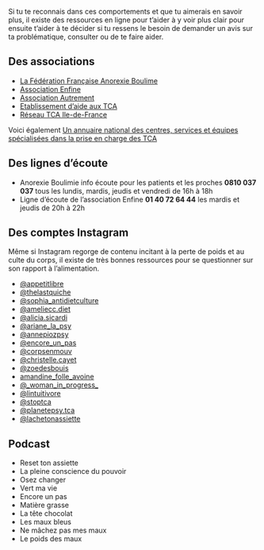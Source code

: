 Si tu te reconnais dans ces comportements et que tu aimerais en savoir plus, il existe des ressources en ligne pour t’aider à y voir plus clair pour ensuite t’aider à te décider si tu ressens le besoin de demander un avis sur ta problématique, consulter ou de te faire aider.

## Des associations

-	[La Fédération Française Anorexie Boulime](https://www.ffab.fr)
-	[Association Enfine](https://www.enfine.com)
-	[Association Autrement](https://www.anorexie-et-boulimie.fr)
-	[Etablissement d’aide aux TCA](https://www.endat.fr)
-	[Réseau TCA Ile-de-France](https://www.reseautca-idf.org)

Voici également [Un annuaire national des centres, services et équipes spécialisées dans la prise en charge des TCA](https://www.ffab.fr/annuaire-2021)

## Des lignes d’écoute 

- Anorexie Boulimie info écoute pour les patients et les proches **0810 037 037** tous les lundis, mardis, jeudis et vendredi de 16h à 18h
- Ligne d’écoute de l’association Enfine **01 40 72 64 44** les mardis et jeudis de 20h à 22h

## Des comptes Instagram

Même si Instagram regorge de contenu incitant à la perte de poids et au culte du corps, il existe de très bonnes ressources pour se questionner sur son rapport à l’alimentation.

- [@appetitlibre](https://www.instagram.com/appetitlibre/)
- [@thelastquiche](https://www.instagram.com/thelastquiche/)
- [@sophia_antidietculture](https://www.instagram.com/sophia_antidietculture/)
- [@ameliecc.diet](https://www.instagram.com/ameliecc.diet/)
- [@alicia.sicardi](https://www.instagram.com/alicia.sicardi/)
- [@ariane_la_psy](https://www.instagram.com/ariane_la_psy/)
- [@annepiozpsy](https://www.instagram.com/annepiozpsy/)
- [@encore_un_pas](https://www.instagram.com/encore_un_pas/)
- [@corpsenmouv](https://www.instagram.com/corpsenmouv/)
- [@christelle.cayet](https://www.instagram.com/christelle.cayet/)
- [@zoedesbouis](https://www.instagram.com/zoedesbouis/)
- [amandine_folle_avoine](https://www.instagram.com/amandine_folle_avoine/)
- [@\_woman\_in\_progress\_](https://www.instagram.com/_woman_in_progress_/)
- [@lintuitivore](https://www.instagram.com/lintuitivore/)
- [@stoptca](https://www.instagram.com/stoptca/)
- [@planetepsy.tca](https://www.instagram.com/planetepsy.tca/)
- [@lachetonassiette](https://www.instagram.com/lachetonassiette/)

## Podcast

- Reset ton assiette
- La pleine conscience du pouvoir
- Osez changer
- Vert ma vie
- Encore un pas
- Matière grasse
- La tête chocolat
- Les maux bleus
- Ne mâchez pas mes maux
- Le poids des maux
